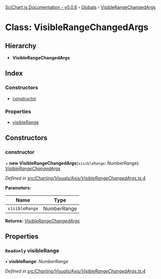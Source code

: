 [SciChart.js Documentation - v0.0.6](../README.md) › [Globals](../globals.md) › [VisibleRangeChangedArgs](visiblerangechangedargs.md)

# Class: VisibleRangeChangedArgs

## Hierarchy

* **VisibleRangeChangedArgs**

## Index

### Constructors

* [constructor](visiblerangechangedargs.md#constructor)

### Properties

* [visibleRange](visiblerangechangedargs.md#readonly-visiblerange)

## Constructors

###  constructor

\+ **new VisibleRangeChangedArgs**(`visibleRange`: NumberRange): *[VisibleRangeChangedArgs](visiblerangechangedargs.md)*

*Defined in [src/Charting/Visuals/Axis/VisibleRangeChangedArgs.ts:4](https://github.com/ABTSoftware/SciChart.Dev/blob/272ab7fc7f/Web/src/SciChart/src/Charting/Visuals/Axis/VisibleRangeChangedArgs.ts#L4)*

**Parameters:**

Name | Type |
------ | ------ |
`visibleRange` | NumberRange |

**Returns:** *[VisibleRangeChangedArgs](visiblerangechangedargs.md)*

## Properties

### `Readonly` visibleRange

• **visibleRange**: *NumberRange*

*Defined in [src/Charting/Visuals/Axis/VisibleRangeChangedArgs.ts:4](https://github.com/ABTSoftware/SciChart.Dev/blob/272ab7fc7f/Web/src/SciChart/src/Charting/Visuals/Axis/VisibleRangeChangedArgs.ts#L4)*
